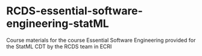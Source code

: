 # RCDS-essential-software-engineering-statML
Course materials for the course Essential Software Engineering provided for the StatML CDT by the RCDS team in ECRI
